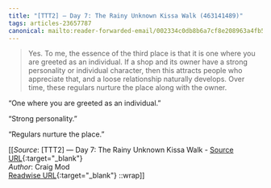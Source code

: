 ```yaml
---
title: "[TTT2] — Day 7: The Rainy Unknown Kissa Walk (463141489)"
tags: articles-23657787
canonical: mailto:reader-forwarded-email/002334c0db8b6a7cf8e208963a4fb545
---
```


> Yes. To me, the essence of the third place is that it is one where you are greeted as an individual. If a shop and its owner have a strong personality or individual character, then this attracts people who appreciate that, and a loose relationship naturally develops. Over time, these regulars nurture the place along with the owner.

“One where you are greeted as an individual.”

“Strong personality.”

“Regulars nurture the place.”


[[_Source_: [TTT2] — Day 7: The Rainy Unknown Kissa Walk - [Source URL](mailto:reader-forwarded-email/002334c0db8b6a7cf8e208963a4fb545){:target="_blank"}<br>
_Author_: Craig Mod<br>
[Readwise URL](https://readwise.io/open/463141489){:target="_blank"}
::wrap]]